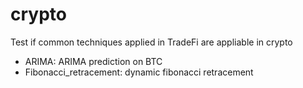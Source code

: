 # crypto
Test if common techniques applied in TradeFi are appliable in crypto
- ARIMA: ARIMA prediction on BTC
- Fibonacci_retracement: dynamic fibonacci retracement
